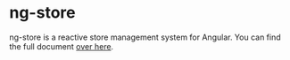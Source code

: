 # ng-store

ng-store is a reactive store management system for Angular. You can find the full document [over here](https://ssougnez.github.io/ng-store/).
